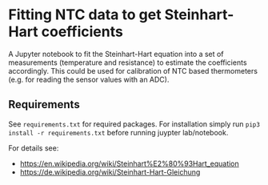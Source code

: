 # Fitting NTC data to get Steinhart-Hart coefficients

A Jupyter notebook to fit the Steinhart-Hart equation into a set of measurements (temperature and resistance) to estimate the coefficients accordingly. This could be used for calibration of NTC based thermometers (e.g. for reading the sensor values with an ADC).

## Requirements

See `requirements.txt` for required packages. For installation simply run `pip3 install -r requirements.txt` before running juypter lab/notebook.


For details see:
- https://en.wikipedia.org/wiki/Steinhart%E2%80%93Hart_equation
- https://de.wikipedia.org/wiki/Steinhart-Hart-Gleichung

